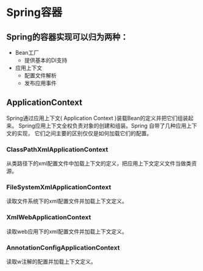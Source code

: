 # Spring容器

## Spring的容器实现可以归为两种：
   - Bean工厂
       - 提供基本的DI支持
   - 应用上下文
        - 配置文件解析
        - 发布应用事件

## ApplicationContext
Spring通过应用上下文( Application Context )装载Bean的定义并把它们组装起来。
Spring应用上下文全权负责对象的创建和组装。Spring 自带了几种应用上下文的实现，
它们之间主要的区别仅仅是如何加载它们的配置。

### ClassPathXmlApplicationContext
从类路径下的xml配置文件中加载上下文的定义，把应用上下文定义文件当做类资源。

### FileSystemXmlApplicationContext
读取文件系统下的xml配置文件并加载上下文定义。

### XmlWebApplicationContext
读取web应用下的xml配置文件并加载上下文定义。

### AnnotationConfigApplicationContext
读取w注解的配置并加载上下文定义。

